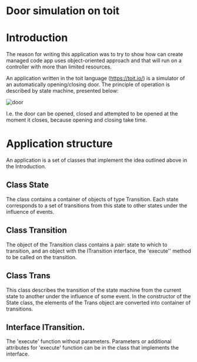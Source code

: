 # Door simulation on toit
# Introduction
The reason for writing this application was to try to show how can create managed code app uses object-oriented approach and that will run on a controller with more than limited resources.

An application written in the toit language (https://toit.io/) is a simulator of an automatically opening/closing door. The principle of operation is described by state machine, presented below:

![door](https://github.com/mk590901/door_simulation_on_toit/assets/125393245/9e25e66b-e0e5-4d98-bc1b-510ae96672b5)

I.e. the door can be opened, closed and attempted to be opened at the moment it closes, because opening and closing  take time.

# Application structure
An application is a set of classes that implement the idea outlined above in the Introduction.

## Class State
The class contains a container of objects of type Transition. Each state corresponds to a set of transitions from this state to other states under the influence of events.

## Class Transition
The object of the Transition class contains a pair: state to which to transition, and an object with the ITransition interface, the 'execute'' method to be called on the transition.

## Class Trans
This class describes the transition of the state machine from the current state to another under the influence of some event. In the constructor of the State class, the elements of the Trans object are converted into container of transitions.

## Interface ITransition.
The 'execute' function without parameters. Parameters or additional attributes for 'execute' function can be in the class that implements the interface.
